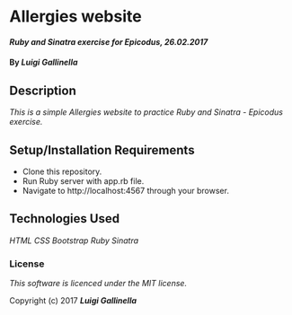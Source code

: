 # Allergies website

#### _Ruby and Sinatra exercise for Epicodus, 26.02.2017_

#### By _**Luigi Gallinella**_

## Description

_This is a simple Allergies website to practice Ruby and Sinatra - Epicodus exercise._

## Setup/Installation Requirements

* Clone this repository.
* Run Ruby server with app.rb file.
* Navigate to http://localhost:4567 through your browser.

## Technologies Used

_HTML_
_CSS_
_Bootstrap_
_Ruby_
_Sinatra_

### License

*This software is licenced under the MIT license.*

Copyright (c) 2017 **_Luigi Gallinella_**